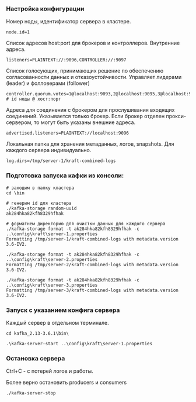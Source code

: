 ### Настройка конфигурации

Номер ноды, идентификатор сервера в кластере.
```
node.id=1
```

Список адресов host:port для брокеров и контроллеров. Внутренние адреса.
```
listeners=PLAINTEXT://:9096,CONTROLLER://:9097
```

Список голосующих, принимающих решение по обеспечению согласованности данных и отказоустойчивости. Управляет лидерами (leader) и фолловерами (follower)
```
controller.quorum.votes=1@localhost:9093,2@localhost:9095,3@localhost:9097
# id ноды @ хост:порт
```

Адреса для соединения с брокером для прослушивания входящих соединений. Указывается только брокер.
Если брокер отделен прокси-сервером, то могут быть указаны внешние адреса.
```
advertised.listeners=PLAINTEXT://localhost:9096
```

Локальная папка для хранения метаданных, логов, snapshots. Для каждого сервера индивидуально.
```
log.dirs=/tmp/server-1/kraft-combined-logs
```

### Подготовка запуска кафки из консоли:

```
# заходим в папку кластера
cd \bin

# генерим id для кластера
./kafka-storage random-uuid
ak284hka82kfh8329hfhak

# форматнем директорию для очистки данных для каждого сервера
./kafka-storage format -t ak284hka82kfh8329hfhak -c ..\config\kraft\server-1.properties
Formatting /tmp/server-1/kraft-combined-logs with metadata.version 3.6-IV2.

./kafka-storage format -t ak284hka82kfh8329hfhak -c ..\config\kraft\server-2.properties
Formatting /tmp/server-2/kraft-combined-logs with metadata.version 3.6-IV2.

./kafka-storage format -t ak284hka82kfh8329hfhak -c ..\config\kraft\server-3.properties
Formatting /tmp/server-3/kraft-combined-logs with metadata.version 3.6-IV2.
```

### Запуск с указанием конфига сервера

Каждый сервер в отдельном терминале.
```
cd kafka_2.13-3.6.1\bin\

.\kafka-server-start ..\config\kraft\server-1.properties
```

### Остановка сервера

Ctrl+C - с потерей логов и работы.

Более верно остановить producers и consumers
```
./kafka-server-stop
```
